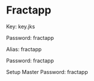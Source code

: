 # Fractapp

Key: key.jks

Password: fractapp

Alias: fractapp

Password: fractapp

Setup Master Password: fractapp
